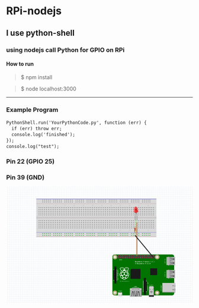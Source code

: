 # RPi-nodejs
## I use python-shell
### using nodejs call Python for GPIO on RPi
#### How to run
> $ npm install


> $ node localhost:3000

***
### Example Program
```
PythonShell.run('YourPythonCode.py', function (err) {
  if (err) throw err;
  console.log('finished');
});
console.log("test");
```




### Pin 22 (GPIO 25)
### Pin 39 (GND)

![ screenshot](img/model.png)
